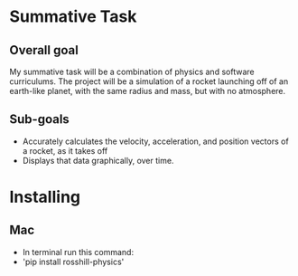 # Summative Task

## Overall goal

My summative task will be a combination of physics and software curriculums. The project will be a simulation of a rocket launching off of an earth-like planet, with the same radius and mass, but with no atmosphere.

## Sub-goals

* Accurately calculates the velocity, acceleration, and position vectors of a rocket, as it takes off
* Displays that data graphically, over time.

# Installing
## Mac
* In terminal run this command:
* 'pip install rosshill-physics'
